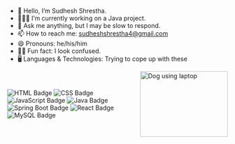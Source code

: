 - 👋 Hello, I’m Sudhesh Shrestha.
- 👨🏻‍💻 I’m currently working on a Java project.
- 💬 Ask me anything, but I may be slow to respond.
- 📫 How to reach me: sudheshshrestha4@gmail.com
- 😄 Pronouns: he/his/him
- 😵‍💫 Fun fact: I look confused.
- 🖥️ Languages & Technologies: Trying to cope up with these

<div style="display: flex; align-items: center;">
  <!-- Language Badges -->
  <div>
    <img src="https://img.shields.io/badge/HTML-E34F26?style=flat&logo=html5&logoColor=white" alt="HTML Badge">
    <img src="https://img.shields.io/badge/CSS-1572B6?style=flat&logo=css3&logoColor=white" alt="CSS Badge">
    <img src="https://img.shields.io/badge/JavaScript-ffff00?style=flat&logo=javascript&logoColor=black" alt="JavaScript Badge">
    <img src="https://img.shields.io/badge/Java-007396?style=flat&logo=java&logoColor=white" alt="Java Badge">
    <img src="https://img.shields.io/badge/Spring%20Boot-6DB33F?style=flat&logo=springboot&logoColor=white" alt="Spring Boot Badge">
    <img src="https://img.shields.io/badge/React-61DAFB?style=flat&logo=react&logoColor=black" alt="React Badge">
    <img src="https://img.shields.io/badge/MySQL-4479A1?style=flat&logo=mysql&logoColor=white" alt="MySQL Badge">
  </div>

  <!-- Dog GIF with a 50px margin to the left -->
  <img src="https://i.imgur.com/5A22MNp.gif" width="200" height="150" alt="Dog using laptop" style="margin-left: 50px;">
</div>
